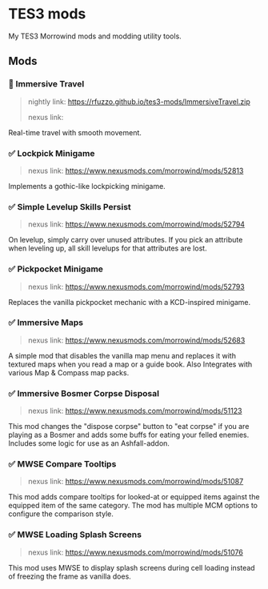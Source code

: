 # TES3 mods

My TES3 Morrowind mods and modding utility tools.

## Mods

### 🚧 Immersive Travel
>
> nightly link: <https://rfuzzo.github.io/tes3-mods/ImmersiveTravel.zip>
>
> nexus link:

Real-time travel with smooth movement.

### ✅ Lockpick Minigame
>
> nexus link: <https://www.nexusmods.com/morrowind/mods/52813>

Implements a gothic-like lockpicking minigame.

### ✅ Simple Levelup Skills Persist
>
> nexus link: <https://www.nexusmods.com/morrowind/mods/52794>

On levelup, simply carry over unused attributes. If you pick an attribute when leveling up, all skill levelups for that attributes are lost.

### ✅ Pickpocket Minigame
>
> nexus link: <https://www.nexusmods.com/morrowind/mods/52793>

Replaces the vanilla pickpocket mechanic with a KCD-inspired minigame.

### ✅ Immersive Maps
>
> nexus link: <https://www.nexusmods.com/morrowind/mods/52683>

A simple mod that disables the vanilla map menu and replaces it with textured maps when you read a map or a guide book. Also Integrates with various Map & Compass map packs.

### ✅ Immersive Bosmer Corpse Disposal
>
> nexus link: <https://www.nexusmods.com/morrowind/mods/51123>

This mod changes the "dispose corpse" button to "eat corpse" if you are playing as a Bosmer and adds some buffs for eating your felled enemies. Includes some logic for use as an Ashfall-addon.

### ✅ MWSE Compare Tooltips
>
> nexus link: <https://www.nexusmods.com/morrowind/mods/51087>

This mod adds compare tooltips for looked-at or equipped items against the equipped item of the same category. The mod has multiple MCM options to configure the comparison style.

### ✅ MWSE Loading Splash Screens
>
> nexus link: <https://www.nexusmods.com/morrowind/mods/51076>

This mod uses MWSE to display splash screens during cell loading instead of freezing the frame as vanilla does.
